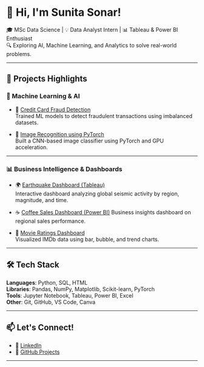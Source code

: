 # 👋 Hi, I'm Sunita Sonar!

🎓 MSc Data Science | 💡 Data Analyst Intern | 📊 Tableau & Power BI Enthusiast  
🔍 Exploring AI, Machine Learning, and Analytics to solve real-world problems.

---

## 🚀 Projects Highlights  

### 🤖 Machine Learning & AI  
- 🧠 [Credit Card Fraud Detection](https://github.com/Sunita10Sonar/CreditCard-FraudDetection)  
  Trained ML models to detect fraudulent transactions using imbalanced datasets.  

- 🤖 [Image Recognition using PyTorch](https://github.com/Sunita10Sonar/Image-Recognition-ML-PyTorch)  
  Built a CNN-based image classifier using PyTorch and GPU acceleration.  

---

### 📊 Business Intelligence & Dashboards  
- 🌍 [Earthquake Dashboard (Tableau)](https://github.com/Sunita10Sonar/Earthquake-Tableau-Dashboard)  
  Interactive dashboard analyzing global seismic activity by region, magnitude, and time.  

- ☕ [Coffee Sales Dashboard (Power BI)](https://github.com/Sunita10Sonar/Coffee-Sales-PowerBI) 
  Business insights dashboard on regional sales performance.  

- 🎥 [Movie Ratings Dashboard](https://github.com/Sunita10Sonar/Movie-Ratings-Analysis)  
  Visualized IMDb data using bar, bubble, and trend charts.  
 

---

## 🛠️ Tech Stack

**Languages**: Python, SQL, HTML  
**Libraries**: Pandas, NumPy, Matplotlib, Scikit-learn, PyTorch  
**Tools**: Jupyter Notebook, Tableau, Power BI, Excel  
**Other**: Git, GitHub, VS Code, Canva

---

## 📫 Let's Connect!

- 💼 [LinkedIn](https://linkedin.com/in/sunitasonar)  
- 🧠 [GitHub Projects](https://github.com/Sunita10Sonar?tab=repositories)

---
